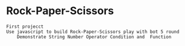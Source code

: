 # Rock-Paper-Scissors
	First projecct
	Use javascript to build Rock-Paper-Scissors play with bot 5 round
		Demonstrate String Number Operator Condition and  Function
